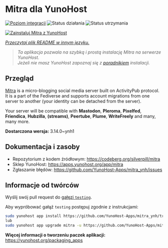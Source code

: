 <!--
To README zostało automatycznie wygenerowane przez <https://github.com/YunoHost/apps/tree/master/tools/readme_generator>
Nie powinno być ono edytowane ręcznie.
-->

# Mitra dla YunoHost

[![Poziom integracji](https://apps.yunohost.org/badge/integration/mitra)](https://ci-apps.yunohost.org/ci/apps/mitra/)
![Status działania](https://apps.yunohost.org/badge/state/mitra)
![Status utrzymania](https://apps.yunohost.org/badge/maintained/mitra)

[![Zainstaluj Mitra z YunoHost](https://install-app.yunohost.org/install-with-yunohost.svg)](https://install-app.yunohost.org/?app=mitra)

*[Przeczytaj plik README w innym języku.](./ALL_README.md)*

> *Ta aplikacja pozwala na szybką i prostą instalację Mitra na serwerze YunoHost.*  
> *Jeżeli nie masz YunoHost zapoznaj się z [poradnikiem](https://yunohost.org/install) instalacji.*

## Przegląd

[Mitra](https://codeberg.org/silverpill/mitra) is a micro-blogging social media server built on ActivityPub protocol. It is a part of the Fediverse and supports account migrations from one server to another (your identity can be detached from the server).

Your server will be compatible with **Mastodon**, **Pleroma**, **Pixelfed**, **Friendica**, **Hubzilla**, **(streams)**, **Peertube**, **Plume**, **WriteFreely** and many, many more.


**Dostarczona wersja:** 3.14.0~ynh1
## Dokumentacja i zasoby

- Repozytorium z kodem źródłowym: <https://codeberg.org/silverpill/mitra>
- Sklep YunoHost: <https://apps.yunohost.org/app/mitra>
- Zgłaszanie błędów: <https://github.com/YunoHost-Apps/mitra_ynh/issues>

## Informacje od twórców

Wyślij swój pull request do [gałęzi `testing`](https://github.com/YunoHost-Apps/mitra_ynh/tree/testing).

Aby wypróbować gałąź `testing` postępuj zgodnie z instrukcjami:

```bash
sudo yunohost app install https://github.com/YunoHost-Apps/mitra_ynh/tree/testing --debug
lub
sudo yunohost app upgrade mitra -u https://github.com/YunoHost-Apps/mitra_ynh/tree/testing --debug
```

**Więcej informacji o tworzeniu paczek aplikacji:** <https://yunohost.org/packaging_apps>
